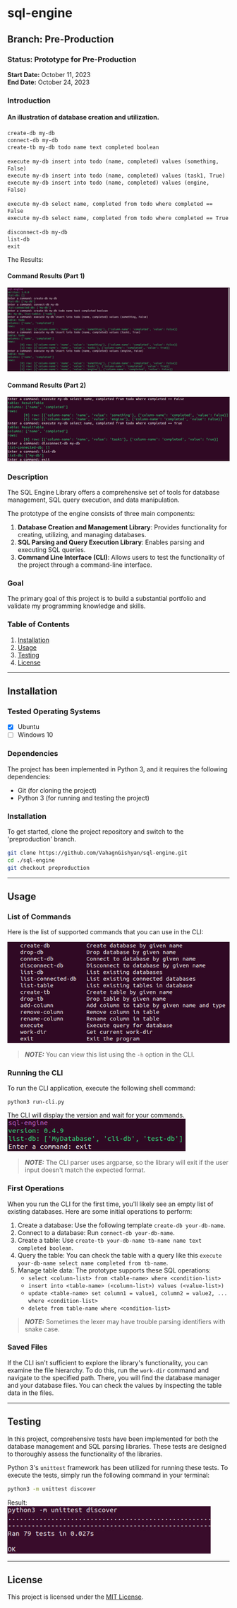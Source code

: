 # sql-engine
## Branch: Pre-Production

### Status: Prototype for Pre-Production

**Start Date:** October 11, 2023  
**End Date:** October 24, 2023

### Introduction

#### An illustration of database creation and utilization.
```
create-db my-db
connect-db my-db
create-tb my-db todo name text completed boolean

execute my-db insert into todo (name, completed) values (something, False)
execute my-db insert into todo (name, completed) values (task1, True)
execute my-db insert into todo (name, completed) values (engine, False)

execute my-db select name, completed from todo where completed == False
execute my-db select name, completed from todo where completed == True

disconnect-db my-db
list-db
exit
```


The Results:
#### Command Results (Part 1)
![List of Commands in Introduction - Part 1](./docs/intro-first.jpg)
#### Command Results (Part 2)
![List of Commands in Introduction - Part 2](./docs/intro-second.jpg)

### Description

The SQL Engine Library offers a comprehensive set of tools for database management, SQL query execution, and data manipulation.

The prototype of the engine consists of three main components:

1. **Database Creation and Management Library**: Provides functionality for creating, utilizing, and managing databases.
2. **SQL Parsing and Query Execution Library**: Enables parsing and executing SQL queries.
3. **Command Line Interface (CLI)**: Allows users to test the functionality of the project through a command-line interface.

### Goal

The primary goal of this project is to build a substantial portfolio and validate my programming knowledge and skills.

### Table of Contents

1. [Installation](#installation)
2. [Usage](#usage)
3. [Testing](#testing)
4. [License](#license)

---
## Installation

### Tested Operating Systems

- [x] Ubuntu
- [ ] Windows 10

### Dependencies

The project has been implemented in Python 3, and it requires the following dependencies:
- Git (for cloning the project)
- Python 3 (for running and testing the project)

### Installation

To get started, clone the project repository and switch to the 'preproduction' branch.
```sh
git clone https://github.com/VahagnGishyan/sql-engine.git
cd ./sql-engine
git checkout preproduction
```

---
## Usage

### List of Commands

Here is the list of supported commands that you can use in the CLI:

![List of Commands](./docs/list-of-commands.jpg)

> **_NOTE:_**  You can view this list using the `-h` option in the CLI.

### Running the CLI

To run the CLI application, execute the following shell command:

```shell
python3 run-cli.py
```

The CLI will display the version and wait for your commands.
![start-cli](./docs/start.jpg)

> **_NOTE:_**  The CLI parser uses argparse, so the library will exit if the user input doesn't match the expected format.

### First Operations

When you run the CLI for the first time, you'll likely see an empty list of existing databases. Here are some initial operations to perform:

1. Create a database: Use the following template `create-db your-db-name`.
2. Connect to a database: Run `connect-db your-db-name`.
3. Create a table: Use `create-tb your-db-name tb-name name text completed boolean`.
4. Query the table: You can check the table with a query like this `execute your-db-name select name completed from tb-name`.
5. Manage table data: The prototype supports these SQL operations:
    - `select <column-list> from <table-name> where <condition-list>`
    - `insert into <table-name> (<column-list>) values (<value-list>)`
    - `update <table-name> set column1 = value1, column2 = value2, ... where <condition-list>`
    - `delete from table-name where <condition-list>`

> **_NOTE:_**  Sometimes the lexer may have trouble parsing identifiers with snake case.

### Saved Files

If the CLI isn't sufficient to explore the library's functionality, you can examine the file hierarchy. To do this, run the `work-dir` command and navigate to the specified path. There, you will find the database manager and your database files. You can check the values by inspecting the table data in the files.

---
## Testing

In this project, comprehensive tests have been implemented for both the database management and SQL parsing libraries. These tests are designed to thoroughly assess the functionality of the libraries.

Python 3's `unittest` framework has been utilized for running these tests. To execute the tests, simply run the following command in your terminal:

```sh
python3 -m unittest discover
```

Result: <br>
![Result of Tests](./docs/tests.jpg)

---
## License

This project is licensed under the [MIT License](LICENSE.md).
